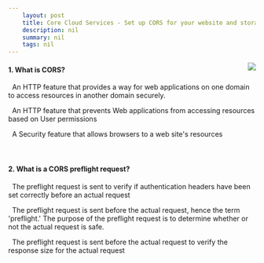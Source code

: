 ```yaml
---
    layout: post
    title: Core Cloud Services - Set up CORS for your website and storage assets - Knowledge Check
    description: nil
    summary: nil
    tags: nil
---
```



 <a target="_blank" href="https://docs.microsoft.com/en-us/learn/modules/set-up-cors-website-storage/9-knowledge-check/"><i class="fas fa-external-link-alt"></i> </a>
 <img align="right" src="https://docs.microsoft.com/en-us/learn/achievements/setup-cors-for-your-website-and-storage-assets.svg">
####  1. What is CORS?


<i class='fas fa-check-square' style='color: Dodgerblue;'></i> &nbsp;&nbsp;An HTTP feature that provides a way for web applications on one domain to access resources in another domain securely.

<i class='far fa-square'></i> &nbsp;&nbsp;An HTTP feature that prevents Web applications from accessing resources based on User permissions

<i class='far fa-square'></i> &nbsp;&nbsp;A Security feature that allows browsers to a web site's resources
<br />
<br />
<br />

####  2. What is a CORS preflight request?


<i class='far fa-square'></i> &nbsp;&nbsp;The preflight request is sent to verify if authentication headers have been set correctly before an actual request

<i class='fas fa-check-square' style='color: Dodgerblue;'></i> &nbsp;&nbsp;The preflight request is sent before the actual request, hence the term 'preflight.' The purpose of the preflight request is to determine whether or not the actual request is safe.

<i class='far fa-square'></i> &nbsp;&nbsp;The preflight request is sent before the actual request to verify the response size for the actual request
<br />
<br />
<br />
